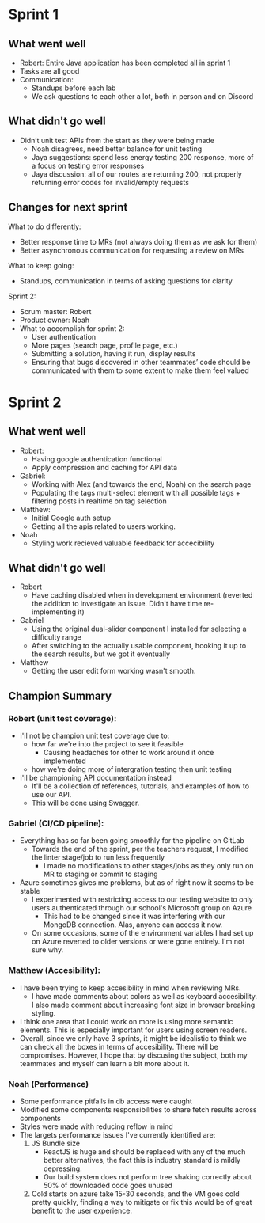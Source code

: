 # Sprint 1

## What went well

- Robert: Entire Java application has been completed all in sprint 1
- Tasks are all good
- Communication:
    - Standups before each lab
    - We ask questions to each other a lot, both in person and on Discord

## What didn't go well

- Didn’t unit test APIs from the start as they were being made
    - Noah disagrees, need better balance for unit testing
    - Jaya suggestions: spend less energy testing 200 response, more of a focus on testing error responses
    - Jaya discussion: all of our routes are returning 200, not properly returning error codes for invalid/empty requests

## Changes for next sprint

What to do differently:
- Better response time to MRs (not always doing them as we ask for them)
- Better asynchronous communication for requesting a review on MRs

What to keep going:
- Standups, communication in terms of asking questions for clarity

Sprint 2:
- Scrum master: Robert
- Product owner: Noah
- What to accomplish for sprint 2:
    - User authentication
    - More pages (search page, profile page, etc.)
    - Submitting a solution, having it run, display results
    - Ensuring that bugs discovered in other teammates’ code should be communicated with them to some extent to make them feel valued

# Sprint 2

## What went well
- Robert:
    - Having google authentication functional
    - Apply compression and caching for API data
- Gabriel:
    - Working with Alex (and towards the end, Noah) on the search page
    - Populating the tags multi-select element with all possible tags + filtering posts in realtime on tag selection
- Matthew:
    - Initial Google auth setup
    - Getting all the apis related to users working.
- Noah
    - Styling work recieved valuable feedback for accecibility

## What didn't go well
- Robert
    - Have caching disabled when in development environment (reverted the addition to investigate an issue. Didn't have time re-implementing it) 
- Gabriel
    - Using the original dual-slider component I installed for selecting a difficulty range
    - After switching to the actually usable component, hooking it up to the search results, but we got it eventually
- Matthew
    - Getting the user edit form working wasn't smooth.

## Champion Summary
### Robert (unit test coverage):
- I'll not be champion unit test coverage due to:
    - how far we're into the project to see it feasible
        - Causing headaches for other to work around it once implemented  
    - how we're doing more of intergration testing then unit testing
- I'll be championing API documentation instead
    - It'll be a collection of references, tutorials, and examples of how to use our API.
    - This will be done using Swagger.

### Gabriel (CI/CD pipeline):
- Everything has so far been going smoothly for the pipeline on GitLab
    - Towards the end of the sprint, per the teachers request, I modified the linter stage/job to run less frequently
        - I made no modifications to other stages/jobs as they only run on MR to staging or commit to staging
- Azure sometimes gives me problems, but as of right now it seems to be stable
    - I experimented with restricting access to our testing website to only users authenticated through our school's Microsoft group on Azure
        - This had to be changed since it was interfering with our MongoDB connection. Alas, anyone can access it now.
    - On some occasions, some of the environment variables I had set up on Azure reverted to older versions or were gone entirely. I'm not sure why.

### Matthew (Accesibility):
- I have been trying to keep accesibility in mind when reviewing MRs.
    - I have made comments about colors as well as keyboard accesibility. I also made comment about increasing font size  in browser breaking styling.
- I think one area that I could work on more is using more semantic elements. This is especially important for users using screen readers.
- Overall, since we only have 3 sprints, it might be idealistic to think we can check all the boxes in terms of accesibility. There will be compromises. However, I hope that by discusing the subject, both my teammates and myself can learn a bit more about it.

### Noah (Performance)
 - Some performance pitfalls in db access were caught
 - Modified some components responsibilities to share fetch results across components
 - Styles were made with reducing reflow in mind
 - The largets performance issues I've currently identified are:
    1. JS Bundle size
        - ReactJS is huge and should be replaced with any of the much better alternatives, the fact this is industry standard is mildly depressing.
        - Our build system does not perform tree shaking correctly about 50% of downloaded code goes unused
    2. Cold starts on azure take 15-30 seconds, and the VM goes cold pretty quickly, finding a way to mitigate or fix this would be of great benefit to the user experience.
